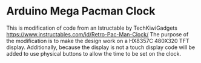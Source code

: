 # Arduino Mega Pacman Clock

This is modification of code from an Istructable by TechKiwiGadgets https://www.instructables.com/id/Retro-Pac-Man-Clock/
The purpose of the modification is to make the design work on a HX8357C 480X320 TFT display.
Additionally, because the display is not a touch display code will be added to use physical buttons to allow the time to be set on the clock.
